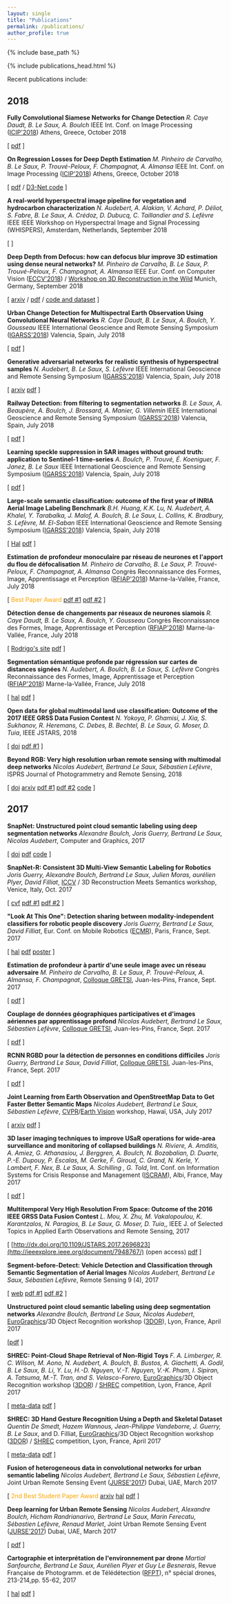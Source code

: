 ```yaml
---
layout: single
title: "Publications"
permalink: /publications/
author_profile: true
---
```


<!-- {% if author.googlescholar %}  You can also find my articles on <u><a href="{{author.googlescholar}}">my Google Scholar profile</a>.</u> {% endif %} -->

{% include base_path %}

{% include publications_head.html %}

<!-- ##  [recent](../publications) &nbsp;&nbsp; [selected](selected) -->

Recent publications include:

## 2018


**Fully Convolutional Siamese Networks for Change Detection** _R. Caye Daudt, B. Le Saux, A. Boulch_ IEEE Int. Conf. on Image Processing ([ICIP'2018](https://2018.ieeeicip.org/)) Athens, Greece, October 2018

\[ [pdf](https://rcdaudt.github.io/files/2018icip-fully-convolutional.pdf) \]

**On Regression Losses for Deep Depth Estimation** _M. Pinheiro de Carvalho, B. Le Saux, P. Trouvé-Peloux, F. Champagnat, A. Almansa_ IEEE Int. Conf. on Image Processing ([ICIP'2018](https://2018.ieeeicip.org/)) Athens, Greece, October 2018

\[ [pdf](http://mcarvalho.ml/material/docs/2018/regression_losses_icip_2018.pdf) / [D3-Net code](https://github.com/marcelampc/d3net_depth_estimation) \]

**A real-world hyperspectral image pipeline for vegetation and hydrocarbon characterization** _N. Audebert, A. Alakian, V. Achard, P. Déliot, S. Fabre, B. Le Saux, A. Crédoz, D. Dubucq, C. Taillandier and S. Lefèvre_ IEEE IEEE Workshop on Hyperspectral Image and Signal Processing (WHISPERS), Amsterdam, Netherlands, September 2018

\[  \]

**Deep Depth from Defocus: how can defocus blur improve 3D estimation using dense neural networks?** _M. Pinheiro de Carvalho, B. Le Saux, P. Trouvé-Peloux, F. Champagnat, A. Almansa_ IEEE Eur. Conf. on Computer Vision ([ECCV'2018](https://eccv2018.org/)) /  [Workshop on 3D Reconstruction in the Wild](http://www.sys.info.hiroshima-cu.ac.jp/3drw2018/) Munich, Germany, September 2018

\[ [arxiv](https://arxiv.org/abs/1809.01567) / [pdf](https://arxiv.org/pdf/1809.01567.pdf) / [code and dataset](https://github.com/marcelampc/d3net_depth_estimation) \]

**Urban Change Detection for Multispectral Earth Observation Using Convolutional Neural Networks** _R. Caye Daudt, B. Le Saux, A. Boulch, Y. Gousseau_ IEEE International Geoscience and Remote Sensing Symposium ([IGARSS'2018](http://www.igarss2018.org/)) Valencia, Spain, July 2018

\[ [pdf](http://www.boulch.eu/files/2018_igarss_change-detection.pdf) \]

**Generative adversarial networks for realistic synthesis of hyperspectral samples** _N. Audebert, B. Le Saux, S. Lefèvre_ IEEE International Geoscience and Remote Sensing Symposium ([IGARSS'2018](http://www.igarss2018.org/)) Valencia, Spain, July 2018

\[ [arxiv](https://arxiv.org/abs/1806.02583) [pdf](https://arxiv.org/pdf/1806.02583) \]

**Railway Detection: from filtering to segmentation networks** _B. Le Saux, A. Beaupère, A. Boulch, J. Brossard, A. Manier, G. Villemin_ IEEE International Geoscience and Remote Sensing Symposium ([IGARSS'2018](http://www.igarss2018.org/)) Valencia, Spain, July 2018

\[ [pdf](../files/blesaux-railway-detection-igarss18.pdf) \]

**Learning speckle suppression in SAR images without ground truth: application to Sentinel-1 time-series** _A. Boulch, P. Trouvé, É. Koeniguer, F. Janez, B. Le Saux_ IEEE International Geoscience and Remote Sensing Symposium ([IGARSS'2018](http://www.igarss2018.org/)) Valencia, Spain, July 2018

\[ [pdf](http://www.boulch.eu/files/2018_igarss_denoising-sentinel.pdf) \]

**Large-scale semantic classification: outcome of the first year of INRIA Aerial Image Labeling Benchmark** _B.H. Huang, K.K. Lu, N. Audebert, A. Khalel, Y. Tarabalka, J. Malof, A. Boulch, B. Le Saux, L. Collins, K. Bradbury, S. Lefèvre, M. El-Saban_ IEEE International Geoscience and Remote Sensing Symposium ([IGARSS'2018](http://www.igarss2018.org/)) Valencia, Spain, July 2018

\[ [Hal](https://hal.inria.fr/hal-01767807) [pdf](https://hal.inria.fr/hal-01767807/document) \]

**Estimation de profondeur monoculaire par réseau de neurones et l'apport du flou de défocalisation** _M. Pinheiro de Carvalho, B. Le Saux, P. Trouvé-Peloux, F. Champagnat, A. Almansa_ Congrès Reconnaissance des Formes, Image, Apprentissage et Perception ([RFIAP'2018](https://rfiap2018.ign.fr/)) Marne-la-Vallée, France, July 2018

\[ <span style="color:orange;">Best Paper Award</span> [pdf #1](https://rfiap2018.ign.fr/sites/default/files/ARTICLES/RFIAP_2018/RFIAP_2018_Carvalho_Estimation.pdf) [pdf #2](http://mcarvalho.ml/material/docs/2018/RFIAP_2018_Carvalho_Estimation.pdf) \]

**Détection dense de changements par réseaux de neurones siamois** _R. Caye Daudt, B. Le Saux, A. Boulch, Y. Gousseau_ Congrès Reconnaissance des Formes, Image, Apprentissage et Perception ([RFIAP'2018](https://rfiap2018.ign.fr/)) Marne-la-Vallée, France, July 2018

\[ [Rodrigo's site](https://rcdaudt.github.io/publication/2018-06-25-rfiap18-detection-dense) [pdf](https://rcdaudt.github.io/files/2018rfiap.pdf) \]

**Segmentation sémantique profonde par régression sur cartes de distances signées** _N. Audebert, A. Boulch, B. Le Saux, S. Lefèvre_ Congrès Reconnaissance des Formes, Image, Apprentissage et Perception ([RFIAP'2018](https://rfiap2018.ign.fr/)) Marne-la-Vallée, France, July 2018

\[ [hal](https://hal.archives-ouvertes.fr/hal-01809991) [pdf](https://hal.archives-ouvertes.fr/hal-01809991/document) \]

**Open data for global multimodal land use classification: Outcome of the 2017 IEEE GRSS Data Fusion Contest** _N. Yokoya, P. Ghamisi, J. Xia, S. Sukhanov, R.
Heremans, C. Debes, B. Bechtel, B. Le Saux, G. Moser, D. Tuia_, IEEE JSTARS, 2018

\[ [doi](https://doi.org/10.1109/JSTARS.2018.2799698) [pdf #1](https://ieeexplore.ieee.org/document/8338367/) \]

**Beyond RGB: Very high resolution urban remote sensing with multimodal deep networks** _Nicolas Audebert, Bertrand Le Saux, Sébastien Lefèvre_, ISPRS Journal of Photogrammetry and Remote Sensing, 2018

\[ [doi](https://doi.org/10.1016/j.isprsjprs.2017.11.011) [arxiv](https://arxiv.org/abs/1711.08681) [pdf #1](https://hal.archives-ouvertes.fr/hal-01636145/document) [pdf #2](https://arxiv.org/pdf/1711.08681) [code](https://github.com/nshaud/DeepNetsForEO)  \]

## 2017

**SnapNet: Unstructured point cloud semantic labeling using deep segmentation networks** _Alexandre Boulch, Joris Guerry, Bertrand Le Saux, Nicolas Audebert_, Computer and Graphics, 2017

\[ [doi](https://doi.org/10.1016/j.cag.2017.11.010) [pdf](../files/2017-11-10-aboulch-snapnet-CAG17.pdf) [code](https://github.com/aboulch/snapnet) \]

**SnapNet-R: Consistent 3D Multi-View Semantic Labeling for Robotics** _Joris Guerry, Alexandre Boulch, Bertrand Le Saux, Julien Moras, aurélien Plyer, David Filliat_, [ICCV](http://iccv2017.thecvf.com/) / 3D Reconstruction Meets Semantics workshop, Venice, Italy, Oct. 2017

\[ [cvf](http://openaccess.thecvf.com/content_ICCV_2017_workshops/w13/html/Guerry_SnapNet-R_Consistent_3D_ICCV_2017_paper.html) [pdf #1](http://openaccess.thecvf.com/content_ICCV_2017_workshops/papers/w13/Guerry_SnapNet-R_Consistent_3D_ICCV_2017_paper.pdf) [pdf #2](https://delta-onera.github.io/files/2017_iccv-3DRMS.pdf) \]

**"Look At This One": Detection sharing between modality-independent classifiers for robotic people discovery** _Joris Guerry, Bertrand Le Saux, David Filliat_, Eur. Conf. on Mobile Robotics ([ECMR](http://ecmr2017.ensta-paristech.fr/)), Paris, France, Sept. 2017

\[ [hal](https://hal.archives-ouvertes.fr/hal-01628762) [pdf](https://hal.archives-ouvertes.fr/hal-01628762/document) [poster](http://jorisguerry.fr/wp-content/uploads/2017/08/poster-ecmr-2017.pdf) \]

**Estimation de profondeur à partir d'une seule image avec un réseau adversaire** _M. Pinheiro de Carvalho, B. Le Saux, P. Trouvé-Peloux, A. Almansa, F. Champagnat_, [Colloque GRETSI](http://gretsi.fr/colloque2017/), Juan-les-Pins, France, Sept. 2017

\[ [pdf]() \]

**Couplage de données géographiques participatives et d'images aériennes par apprentissage profond** _Nicolas Audebert, Bertrand Le Saux, Sébastien Lefèvre_, [Colloque GRETSI](http://gretsi.fr/colloque2017/), Juan-les-Pins, France, Sept. 2017

\[ [pdf]() \]

**RCNN RGBD pour la détection de personnes en conditions difficiles** _Joris Guerry, Bertrand Le Saux, David Filliat_, [Colloque GRETSI](http://gretsi.fr/colloque2017/), Juan-les-Pins, France, Sept. 2017

\[ [pdf]() \]

**Joint Learning from Earth Observation and OpenStreetMap Data to Get Faster Better Semantic Maps** _Nicolas Audebert, Bertrand Le Saux, Sébastien Lefèvre_, [CVPR](http://cvpr2017.thecvf.com/)/[Earth Vision](https://www.grss-ieee.org/earthvision2017/) workshop, Hawaï, USA, July 2017

\[ [arxiv](https://arxiv.org/abs/1705.06057) [pdf](https://arxiv.org/pdf/1705.06057) \]

**3D laser imaging techniques to improve USaR operations for wide-area surveillance  and monitoring of collapsed buildings** _N. Riviere, A. Amditis, A. Amiez, G. Athanasiou, J. Berggren, A. Boulch, N. Bozabalian, D. Duarte, P.-E. Dupouy, P. Escalas, M. Gerke, F. Giroud, C. Grand, N. Kerle, Y. Lambert, F. Nex, B. Le Saux, A. Schilling , G. Told_, Int. Conf. on Information Systems for Crisis Response and Management ([ISCRAM](https://iscram2017.mines-albi.fr/)), Albi, France, May 2017

\[ [pdf](http://blesaux.github.io/files/inachus-3D-for-uSAR-iscram17.pdf) \]

**Multitemporal Very High Resolution From Space: Outcome of the 2016 IEEE GRSS Data Fusion Contest** _L. Mou, X. Zhu, M. Vakalopoulou, K. Karantzalos, N. Paragios, B. Le Saux, G. Moser, D. Tuia_,, IEEE J. of Selected Topics in Applied Earth Observations and Remote Sensing, 2017

\[ [http://dx.doi.org/10.1109/JSTARS.2017.2696823](http://ieeexplore.ieee.org/document/7948767/) (open access) [pdf](http://publications.onera.fr/exl-php/docs/ILS_DOC/286689/AR2017-396.pdf) \]

**Segment-before-Detect: Vehicle Detection and Classification through Semantic Segmentation of Aerial Images** _Nicolas Audebert, Bertrand Le Saux, Sébastien Lefèvre_, Remote Sensing 9 (4), 2017

\[ [web](http://www.mdpi.com/2072-4292/9/4/368) [pdf #1](http://www.mdpi.com/2072-4292/9/4/368/pdf) [pdf #2](http://blesaux.free.fr/papers/17-RemoteSensing-Segment-before-detect-AudebertLeSauxLefevre-compressed.pdf) \]

**Unstructured point cloud semantic labeling using deep segmentation networks** _Alexandre Boulch, Bertrand Le Saux, Nicolas Audebert_, [EuroGraphics](http://www.eurographics2017.fr/)/3D Object Recognition workshop ([3DOR](https://projet.liris.cnrs.fr/eg3dor17/)), Lyon, France, April 2017

\[[pdf](http://blesaux.free.fr/papers/17-EG3DOR-SnapNet-BoulchLeSauxAudebert-compressed.pdf) \]

**SHREC: Point-Cloud Shape Retrieval of Non-Rigid Toys** _F. A. Limberger, R. C. Wilson, M. Aono, N. Audebert, A. Boulch, B. Bustos, A. Giachetti, A. Godil, B. Le Saux, B. Li, Y. Lu, H.-D. Nguyen, V.-T. Nguyen, V.-K. Pham, I. Sipiran, A. Tatsuma, M.-T. Tran, and S. Velasco-Forero_, [EuroGraphics](http://www.eurographics2017.fr/)/3D Object Recognition workshop ([3DOR](https://projet.liris.cnrs.fr/eg3dor17/)) / [SHREC](http://www.shrec.net/) competition, Lyon, France, April 2017

\[ [meta-data](https://diglib.eg.org/handle/10.2312/3dor20171049) [pdf](http://blesaux.free.fr/papers/17-EG3DOR-SHREC-Non-Rigid-Toys-Limberberg.pdf) \]

**SHREC: 3D Hand Gesture Recognition Using a Depth and Skeletal Dataset** _Quentin De Smedt, Hazem Wannous, Jean-Philippe Vandeborre, J. Guerry, B. Le Saux_, and D. Filliat, [EuroGraphics](http://www.eurographics2017.fr/)/3D Object Recognition workshop ([3DOR](https://projet.liris.cnrs.fr/eg3dor17/)) / [SHREC](http://www.shrec.net/) competition, Lyon, France, April 2017

\[ [meta-data](https://diglib.eg.org/handle/10.2312/3dor20171049) [pdf](http://blesaux.free.fr/papers/17-EG3DOR-SHREC-Hand-Gesture-DeSmedt.pdf) \]


**Fusion of heterogeneous data in convolutional networks for urban semantic labeling** _Nicolas Audebert, Bertrand Le Saux, Sébastien Lefèvre_, Joint Urban Remote Sensing Event ([JURSE'2017](http://www.jurse2017.com/)) Dubai, UAE, March 2017

\[ <span style="color:orange;">2nd Best Student Paper Award</span> [arxiv](https://arxiv.org/abs/1701.05818) [hal](https://hal.archives-ouvertes.fr/hal-01438499) [pdf](https://hal.archives-ouvertes.fr/hal-01438499/document) \]

**Deep learning for Urban Remote Sensing** _Nicolas Audebert, Alexandre Boulch, Hicham Randrianarivo, Bertrand Le Saux, Marin Ferecatu, Sébastien Lefèvre, Renaud Marlet_, Joint Urban Remote Sensing Event ([JURSE'2017](http://www.jurse2017.com/)) Dubai, UAE, March 2017

\[ [pdf](http://imagine.enpc.fr/~marletr/publi/JURSE-2017-Audebert-et-al.pdf) \]

**Cartographie et interprétation de l'environnement par drone** _Martial Sanfourche, Bertrand Le Saux, Aurélien Plyer et Guy Le Besnerais_, Revue Française de Photogramm. et de Télédétection ([RFPT](https://www.sfpt.fr/rfpt/index.php/RFPT)), n° spécial drones, 213-214,pp. 55-62, 2017

\[ [hal](https://hal.archives-ouvertes.fr/hal-01069606) [pdf](https://hal.archives-ouvertes.fr/hal-01069606/document) \]



<!-- {% for post in site.publications reversed %}
  {% include archive-single.html %}
{% endfor %} -->
